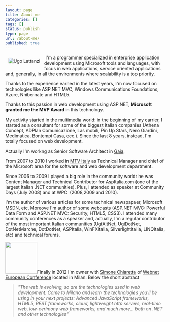 ```yaml
---
layout: page
title: About me
categories: []
tags: []
status: publish
type: page
url: /about-me/
published: true
---
```

<img style="padding: 10px;" alt="Ugo Lattanzi" src="{{siteurl}}/assets/2012/04/io.jpg" align="left" /> I'm a programmer specialized in enterprise application development using Microsoft tools and languages, with focus in web applications, service oriented applications and, generally, in all the environments where scalability is a top priority.

Thanks to the experience earned in the latest years, I'm now focused on technologies like ASP.NET MVC, Windows Communications Foundations, Azure, Nhibernate and HTML5.

Thanks to this passion in web development using ASP.NET, <strong>Microsoft granted me the MVP Award</strong> in this technology.

My activity started in the multimedia world: in the beginning of my carrier, I started as a consultant for some of the biggest Italian companies (Athena Concept, ADPlan Comunicazione, Las mobili, Pin Up Stars, Nero Giardini, Medimatica, Bontempi Casa, ecc.). Since the last 8 years, instead, I'm totally focused on web development.

Actually I'm workng as Senior Software Architect in <a title="Gaia S.r.l." href="http://gaia.is.it" target="_blank">Gaia</a>.

From 2007 to 2010 I worked in <a title="Mtv Italy" href="http://mtv.it" target="_blank">MTV Italy</a> as Technical Manager and chief of the Microsoft area for the software and web development department.

Since 2006 to 2009 I played a big role in the community world: he was Content Manager and Technical Contributor for AspItalia.com (one of the largest Italian .NET communities). Plus, I attended as speaker at Community Days (July 2008) and at WPC  (2008,2009 and 2010).

I'm the author of various articles for some technical newspapaer, Microsoft MSDN, etc, Moreove I'm author of some webcasts (ASP.NET MVC: Powerful Data Form and ASP.NET MVC: Security, HTML5, CSS3). I attended many community conferences as a speaker and, actually, I'm a regular contributor of the most important Italian communities (UgiAltNet, UgiDotNet, DotNetMarche, DotDotNet, ASPItalia, WinFXItalia, SilverlightItalia, LINQItalia, etc) and technical forums.

<a href="{{siteurl}/assets/2012/04/555703_365321036842591_365320503509311_979858_46483167_n.jpg"><img class=" wp-image-111 alignleft"  alt="" src="{{siteurl}/assets/2012/04/555703_365321036842591_365320503509311_979858_46483167_n-150x150.jpg" width="100" height="100" /></a>Finally in 2012 I'm owner with <a title="Simone Chiaretta's Blog" href="http://codeclimber.net.nz/" target="_blank">Simone Chiaretta</a> of <a title="Webnet European Conference" href="webnetconf.eu" target="_blank">Webnet European Conference</a> located in Milan. Below the short abstract
<blockquote><em>"The web is evolving, so are the technologies used in web development.</em>
<em> Come to Milano and learn the technologies you'll be using in your next projects: Advanced JavaScript frameworks, HTML5, REST frameworks, cloud, lightweight http servers, real-time web, low-cerimony web frameworks, and much more...</em>
<em> both on .NET and other technologies"</em></blockquote>
